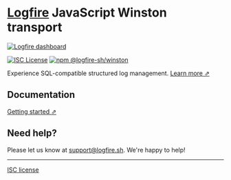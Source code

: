 # [Logfire](https://logfire.sh) JavaScript Winston transport

[![Logfire dashboard](https://github.com/logfire-sh/logfire-js/assets/92453897/b4a53cf2-822f-4884-8087-981112ed79d0)](https://logfire.sh)

[![ISC License](https://img.shields.io/badge/license-ISC-ff69b4.svg)](https://github.com/logfire-sh/logfire-js/blob/master/LICENSE.md)
[![npm @logfire-sh/winston](https://img.shields.io/npm/v/@logfire-sh/winston?color=success&label=npm%20%40logfire-sh%2Fwinston)](https://www.npmjs.com/package/@logfire-sh/winston)

Experience SQL-compatible structured log management. [Learn more ⇗](https://logfire.sh/)

## Documentation

[Getting started ⇗](URL)

## Need help?

Please let us know at [support@logfire.sh](mailto:support@logfire.sh). We're happy to help!

---

[ISC license](https://github.com/logfire-sh/logfire-js/blob/master/LICENSE.md)
